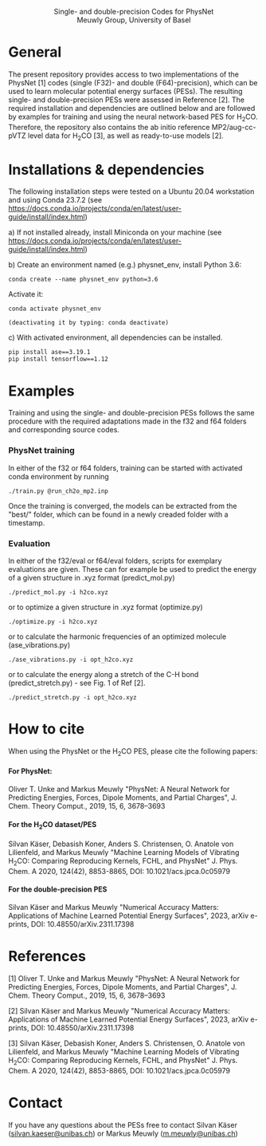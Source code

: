 <p align="center">
Single- and double-precision Codes for PhysNet<br>
Meuwly Group, University of Basel
</p>

# General
The present repository provides access to two implementations of the PhysNet [1] codes (single (F32)- and double (F64)-precision), which can be used to learn molecular potential energy surfaces (PESs). The resulting single- and double-precision PESs were assessed in Reference [2]. The required installation and dependencies are outlined below and are followed by examples for training and using the neural network-based PES for H<sub>2</sub>CO. Therefore, the repository also contains the ab initio reference MP2/aug-cc-pVTZ level data for H<sub>2</sub>CO [3], as well as ready-to-use models [2].


# Installations & dependencies

The following installation steps were tested on a Ubuntu 20.04 workstation and using
Conda 23.7.2 (see https://docs.conda.io/projects/conda/en/latest/user-guide/install/index.html)

a) If not installed already, install Miniconda on your machine (see https://docs.conda.io/projects/conda/en/latest/user-guide/install/index.html)

b) Create an environment named (e.g.) physnet_env, install Python 3.6:

    conda create --name physnet_env python=3.6

   Activate it:

    conda activate physnet_env

    (deactivating it by typing: conda deactivate)


c) With activated environment, all dependencies can be installed.

    pip install ase==3.19.1
    pip install tensorflow==1.12


# Examples
Training and using the single- and double-precision PESs follows the same procedure with the required adaptations made in the f32 and f64 folders and corresponding source codes.

### PhysNet training
In either of the f32 or f64 folders, training can be started with activated conda environment by running

    ./train.py @run_ch2o_mp2.inp
    
Once the training is converged, the models can be extracted from the "best/" folder, which can be found in a newly creaded folder with a timestamp.

### Evaluation
In either of the f32/eval or f64/eval folders, scripts for exemplary evaluations are given. These can for example be used to predict the energy of a given structure in .xyz format (predict_mol.py)

    ./predict_mol.py -i h2co.xyz
    
or to optimize a given structure in .xyz format (optimize.py)

    ./optimize.py -i h2co.xyz
    
or to calculate the harmonic frequencies of an optimized molecule (ase_vibrations.py)

    ./ase_vibrations.py -i opt_h2co.xyz
    
or to calculate the energy along a stretch of the C-H bond (predict_stretch.py) - see Fig. 1 of Ref [2].

    ./predict_stretch.py -i opt_h2co.xyz


# How to cite 

When using the PhysNet or the H<sub>2</sub>CO PES, please cite the following papers:

#### For PhysNet:
Oliver T. Unke and Markus Meuwly "PhysNet: A Neural Network for Predicting Energies,
Forces, Dipole Moments, and Partial Charges", J. Chem. Theory Comput., 2019,
15, 6, 3678–3693

#### For the H<sub>2</sub>CO dataset/PES
Silvan Käser, Debasish Koner, Anders S. Christensen, O. Anatole von Lilienfeld, and Markus Meuwly "Machine Learning Models of Vibrating H<sub>2</sub>CO: Comparing Reproducing Kernels, FCHL, and PhysNet"
J. Phys. Chem. A 2020, 124(42), 8853-8865, DOI: 10.1021/acs.jpca.0c05979

#### For the double-precision PES
Silvan Käser and Markus Meuwly "Numerical Accuracy Matters: Applications of Machine Learned Potential Energy Surfaces", 2023, arXiv e-prints, DOI: 10.48550/arXiv.2311.17398

# References


[1] Oliver T. Unke and Markus Meuwly "PhysNet: A Neural Network for Predicting Energies, Forces, Dipole Moments, and Partial Charges", J. Chem. Theory Comput., 2019, 15, 6, 3678–3693

[2] Silvan Käser and Markus Meuwly "Numerical Accuracy Matters: Applications of Machine Learned Potential Energy Surfaces", 2023, arXiv e-prints, DOI: 10.48550/arXiv.2311.17398

[3] Silvan Käser, Debasish Koner, Anders S. Christensen, O. Anatole von Lilienfeld, and Markus Meuwly "Machine Learning Models of Vibrating H<sub>2</sub>CO: Comparing Reproducing Kernels, FCHL, and PhysNet"
J. Phys. Chem. A 2020, 124(42), 8853-8865, DOI: 10.1021/acs.jpca.0c05979

# Contact

If you have any questions about the PESs free to contact Silvan Käser (silvan.kaeser@unibas.ch) or Markus Meuwly (m.meuwly@unibas.ch)



